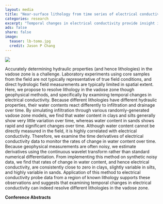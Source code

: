 ```yaml
---                                                                             
layout: media                                                                   
title: "Near-surface lithology from time series of electrical conductivity"
categories: research
excerpt: "Temporal changes in electrical conductivity provide insight into soil characterization of the near surface."
ads: false                                                                       
share: false                                                                    
image:
  teaser: lb-tomo.jpg
  credit: Jason P Chang
---                                                                             
```

<!--<div style="float:right">
      <p>
<img src="{{ site.url }}/images/{{page.image.teaser}}" />
      </p>
</div>-->
<img src="{{ site.url }}/images/{{page.image.teaser}}" />
<p>
Accurately determining hydraulic properties (and hence lithologies) in the vadose zone is a challenge. Laboratory experiments using core samples from the field are not typically representative of true field conditions, and direct hydrologic field measurements are typically limited in spatial extent. Here, we propose to resolve lithology in the vadose zone though geophysical methods, and specifically by examining temporal changes in electrical conductivity. Because different lithologies have different hydraulic properties, their water contents react differently to infiltration and drainage over time. By simulating infiltration through various randomly-generated vadose zone models, we find that water content in clays and silts generally show very little variation over time, whereas water content in sands shows rapid and significant changes over time. Although water content cannot be directly measured in the field, it is highly correlated with electrical conductivity. Therefore, we examine the time derivatives of electrical conductivity data to monitor the rates of change in water content over time. Because geophysical measurements are often noisy, we estimate derivatives using the continuous wavelet transform rather than standard numerical differentiation. From implementing this method on synthetic noisy data, we find that rates of change in water content, and hence electrical conductivity, are consistently close to zero in clays, slightly variable in silts, and highly variable in sands. Application of this method to electrical conductivity probe data from a region of known lithology supports these observations and suggests that examining temporal changes in electrical conductivity can indeed resolve different lithologies in the vadose zone.
</p>
<!--<img src="{{ site.url }}/images/lb-snap.jpg" />-->
<p>
<b>Conference Abstracts</b><br />
</p>
